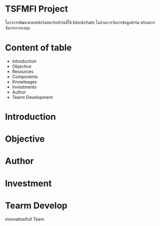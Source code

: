 # TSFMFI Project 
โครงการพัฒนาแพลต์ฟอร์มสมาร์ทฟาร์มที่ใช้ blockchain ในด้านการจัดการข้อมูลฟาร์ม พร้อมการจัดการการลงทุน

# Content of table
* Introduction
* Objective
* Resources
* Components
* Knowleages
* Investments
* Author
* Tearm Development


# Introduction



# Objective



# Author 





# Investment


# Tearm Develop

innovationfull Team
